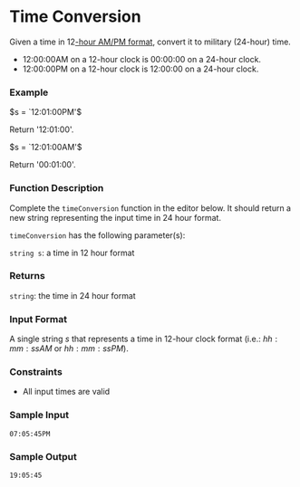 # Time Conversion

Given a time in $12$[-hour AM/PM format](https://en.wikipedia.org/wiki/12-hour_clock), convert it to military (24-hour) time.

- 12:00:00AM on a 12-hour clock is 00:00:00 on a 24-hour clock.
- 12:00:00PM on a 12-hour clock is 12:00:00 on a 24-hour clock.

### Example

$s = `12:01:00PM'$

Return '12:01:00'.

$s = `12:01:00AM'$

Return '00:01:00'.

### Function Description

Complete the `timeConversion` function in the editor below. It should return a new string representing the input time in 24 hour format.

`timeConversion` has the following parameter(s):

`string s`: a time in $12$ hour format

### Returns

`string`: the time in $24$ hour format

### Input Format

A single string $s$ that represents a time in $12$-hour clock format (i.e.: $hh:mm:ssAM$ or $hh:mm:ssPM$).

### Constraints

- All input times are valid

### Sample Input

```
07:05:45PM
```

### Sample Output

```
19:05:45
```
